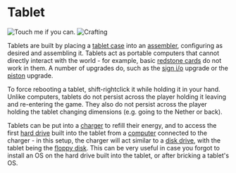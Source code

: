 # Tablet

![Touch me if you can.](item:OpenComputers:item@68)
![Crafting](img/tablet.png)

Tablets are built by placing a [tablet case](tabletCase1.md) into an [assembler](../block/assembler.md), configuring as desired and assembling it. Tablets act as portable computers that cannot directly interact with the world - for example, basic [redstone cards](redstoneCard1.md) do not work in them. A number of upgrades do, such as the [sign i/o](signUpgrade.md) upgrade or the [piston](pistonUpgrade.md) upgrade.

To force rebooting a tablet, shift-rightclick it while holding it in your hand. Unlike computers, tablets do not persist across the player holding it leaving and re-entering the game. They also do not persist across the player holding the tablet changing dimensions (e.g. going to the Nether or back).

Tablets can be put into a [charger](../block/charger.md) to refill their energy, and to access the first [hard drive](hdd1.md) built into the tablet from a [computer](../general/computer.md) connected to the charger - in this setup, the charger will act similar to a [disk drive](../block/diskDrive.md), with the tablet being the [floppy disk](floppy.md). This can be very useful in case you forgot to install an OS on the hard drive built into the tablet, or after bricking a tablet's OS.

